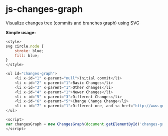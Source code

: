# js-changes-graph
Visualize changes tree (commits and branches graph) using SVG

**Simple usage:**

```javascript
<style>
svg circle.node {
	stroke: blue;
	fill: blue;
}
</style>

<ul id="changes-graph">
    <li x-id="1" x-parent="null">Initial commit</li>
    <li x-id="2" x-parent="1">Basic Changes</li>
    <li x-id="3" x-parent="1">Other changes</li>
    <li x-id="4" x-parent="1">Newer Changes</li>
    <li x-id="5" x-parent="3">Different Changes</li>
    <li x-id="6" x-parent="5">Change Change Change</li>
    <li x-id="7" x-parent="1">Different one, and <a href="http://www.google.com/">a link to Google</a></li>
</ul>

<script>
var changesGraph = new ChangesGraph(document.getElementById('changes-graph'));
</script>
```

